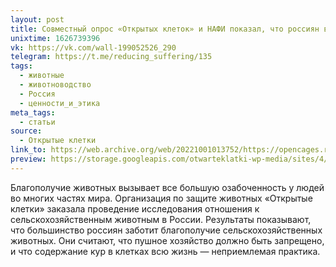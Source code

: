 ```yaml
---
layout: post
title: Совместный опрос «Открытых клеток» и НАФИ показал, что россиян волнует благосостояние животных
unixtime: 1626739396
vk: https://vk.com/wall-199052526_290
telegram: https://t.me/reducing_suffering/135
tags:
  - животные
  - животноводство
  - Россия
  - ценности_и_этика
meta_tags:
  - статьи
source:
  - Открытые клетки
link_to: https://web.archive.org/web/20221001013752/https://opencages.ru/blog/survey
preview: https://storage.googleapis.com/otwarteklatki-wp-media/sites/4/2021/04/Screenshot-2021-04-15-at-14.26.13-1024x623.png
---
```

Благополучие животных вызывает все большую озабоченность у людей во многих частях мира. Организация по защите животных «Открытые клетки» заказала проведение исследования отношения к сельскохозяйственным животным в России. Результаты показывают, что большинство россиян заботит благополучие сельскохозяйственных животных. Они считают, что пушное хозяйство должно быть запрещено, и что содержание кур в клетках всю жизнь — неприемлемая практика. 